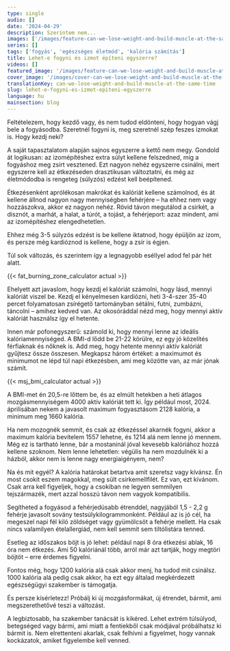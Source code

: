 ```yaml
---
type: single
audio: []
date: '2024-04-29'
description: Szerintem nem...
images: ['/images/feature-can-we-lose-weight-and-build-muscle-at-the-same-time.webp', '/images/cover-can-we-lose-weight-and-build-muscle-at-the-same-time.webp']
series: []
tags: ['fogyás', 'egészséges életmód', 'kalória számítás']
title: Lehet-e fogyni és izmot építeni egyszerre?
videos: []
featured_image: '/images/feature-can-we-lose-weight-and-build-muscle-at-the-same-time.webp'
cover_image: '/images/cover-can-we-lose-weight-and-build-muscle-at-the-same-time.webp'
translationKey: can-we-lose-weight-and-build-muscle-at-the-same-time
slug: lehet-e-fogyni-es-izmot-epiteni-egyszerre
language: hu
mainsection: blog
---
```

Feltételezem, hogy kezdő vagy, és nem tudod eldönteni, hogy hogyan vágj bele a fogyásodba. Szeretnél fogyni is, meg szeretnél szép feszes izmokat is. Hogy kezdj neki?

A saját tapasztalatom alapján sajnos egyszerre a kettő nem megy. Gondold át logikusan: az izomépítéshez extra súlyt kellene felszedned, míg a fogyáshoz meg zsírt vesztened. Ezt nagyon nehéz egyszerre csinálni, mert egyszerre kell az étkezéseden drasztikusan változtatni, és még az életmódodba is rengeteg (súlyzós) edzést kell beépítened.

Étkezésenként aprólékosan makrókat és kalóriát kellene számolnod, és át kellene állnod nagyon nagy mennyiségben fehérjére – ha ehhez nem vagy hozzászokva, akkor ez nagyon nehéz. Rövid távon megutálod a csirkét, a disznót, a marhát, a halat, a túrót, a tojást, a fehérjeport: azaz mindent, ami az izomépítéshez elengedhetetlen.

Ehhez még 3-5 súlyzós edzést is be kellene iktatnod, hogy épüljön az izom, és persze még kardióznod is kellene, hogy a zsír is égjen.

Túl sok változás, és szerintem így a legnagyobb eséllyel adod fel pár hét alatt.

{{< fat_burning_zone_calculator actual >}}

Ehelyett azt javaslom, hogy kezdj el kalóriát számolni, hogy lásd, mennyi kalóriát viszel be. Kezdj el kényelmesen kardiózni, heti 3-4-szer 35-40 percet folyamatosan zsírégető tartományban sétálni, futni, zumbázni, táncolni – amihez kedved van. Az okosóráddal nézd meg, hogy mennyi aktív kalóriát használsz így el hetente.

Innen már pofonegyszerű: számold ki, hogy mennyi lenne az ideális kalóriamennyiséged. A BMI-d lődd be 21-22 körülre, ez egy jó közelítés férfiaknak és nőknek is. Add meg, hogy hetente mennyi aktív kalóriát gyűjtesz össze összesen. Megkapsz három értéket: a maximumot és minimumot ne lépd túl napi étkezésben, ami meg közötte van, az már jónak számít.

{{< msj_bmi_calculator actual >}}

A BMI-met én 20,5-re lőttem be, és az elmúlt hetekben a heti átlagos mozgásmennyiségem 4000 aktív kalóriát tett ki. Így például most, 2024. áprilisában nekem a javasolt maximum fogyasztásom 2128 kalória, a minimum meg 1660 kalória.

Ha nem mozognék semmit, és csak az étkezéssel akarnék fogyni, akkor a maximum kalória bevitelem 1557 lehetne, és 1214 alá nem lenne jó mennem. Még ez is tartható lenne, bár a mostaninál jóval kevesebb kalóriához hozzá kellene szoknom. Nem lenne lehetetlen: végülis ha nem mozdulnék ki a házból, akkor nem is lenne nagy energiaigényem, nem?

Na és mit egyél? A kalória határokat betartva amit szeretsz vagy kívánsz. Én most csokit eszem magokkal, meg sült csirkemellfilét. Ez van, ezt kívánom. Csak arra kell figyeljek, hogy a csokiban ne legyen semmilyen tejszármazék, mert azzal hosszú távon nem vagyok kompatibilis.

Segítheted a fogyásod a fehérjedúsabb étrenddel, nagyjából 1,5 - 2,2 g fehérje javasolt sovány testsúlykilogrammonként. Például az is jó cél, ha megeszel napi fél kiló zöldséget vagy gyümölcsöt a fehérje mellett. Ha csak nincs valamilyen ételallergiád, nem kell semmit sem tiltólistára tenned. 

Esetleg az időszakos böjt is jó lehet: például napi 8 óra étkezési ablak, 16 óra nem étkezés. Ami 50 kalóriánál több, arról már azt tartják, hogy megtöri böjtöt – erre érdemes figyelni.

Fontos még, hogy 1200 kalória alá csak akkor menj, ha tudod mit csinálsz. 1000 kalória alá pedig csak akkor, ha ezt egy általad megkérdezett egészségügyi szakember is támogatja.

És persze kísérletezz! Próbálj ki új mozgásformákat, új étrendet, bármit, ami megszerethetővé teszi a változást.

A legbiztosabb, ha szakember tanácsát is kikéred. Lehet extrém túlsúlyod, betegséged vagy bármi, ami miatt a fentiekből csak módjával próbálhatsz ki bármit is. Nem elrettenteni akarlak, csak felhívni a figyelmet, hogy vannak kockázatok, amiket figyelembe kell venned.




